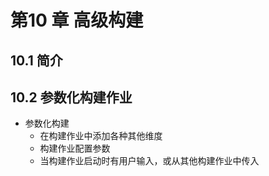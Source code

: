 
# 第10 章 高级构建

## 10.1 简介

## 10.2 参数化构建作业

* 参数化构建
  * 在构建作业中添加各种其他维度
  * 构建作业配置参数
  * 当构建作业启动时有用户输入，或从其他构建作业中传入

